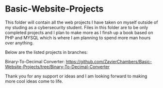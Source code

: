 # Basic-Website-Projects

This folder will contain all the web projects I have taken on myself outside of my studing as a cybersecurity student.
Files in this folder are to be only completed projects and I plan to make more as I finsh up a book based on PHP and MYSQL which is where I am planning to spend more man hours over anything. 


Below are the listed projects in branches:

Binary-To-Decimal Converter:
https://github.com/ZavierChambers/Basic-Website-Projects/tree/Binary-To-Decimal-Converter

Thank you for any support or ideas and I am looking forward to making more cool ideas come to life. 
